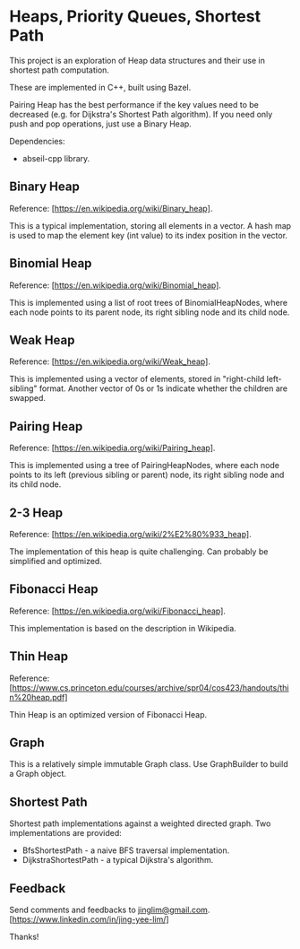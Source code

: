 # Heaps, Priority Queues, Shortest Path
This project is an exploration of Heap data structures and their use in shortest path computation.

These are implemented in C++, built using Bazel.

Pairing Heap has the best performance if the key values need to be decreased (e.g. for Dijkstra's Shortest Path algorithm). If you need only push and pop operations, just use a Binary Heap.

Dependencies:
* abseil-cpp library.

## Binary Heap
Reference: [https://en.wikipedia.org/wiki/Binary_heap].

This is a typical implementation, storing all elements in a vector. A hash map is used to map the element key (int value) to its index position in the vector.

## Binomial Heap
Reference: [https://en.wikipedia.org/wiki/Binomial_heap].

This is implemented using a list of root trees of BinomialHeapNodes, where each node points to its parent node, its right sibling node and its child node.

## Weak Heap
Reference: [https://en.wikipedia.org/wiki/Weak_heap].

This is implemented using a vector of elements, stored in "right-child left-sibling" format. Another vector of 0s or 1s indicate whether the children are swapped.

## Pairing Heap
Reference: [https://en.wikipedia.org/wiki/Pairing_heap].

This is implemented using a tree of PairingHeapNodes, where each node points to its left (previous sibling or parent) node, its right sibling node and its child node.

## 2-3 Heap
Reference: [https://en.wikipedia.org/wiki/2%E2%80%933_heap].

The implementation of this heap is quite challenging. Can probably be simplified and optimized.

## Fibonacci Heap
Reference: [https://en.wikipedia.org/wiki/Fibonacci_heap].

This implementation is based on the description in Wikipedia.

## Thin Heap
Reference: [https://www.cs.princeton.edu/courses/archive/spr04/cos423/handouts/thin%20heap.pdf]

Thin Heap is an optimized version of Fibonacci Heap.

## Graph
This is a relatively simple immutable Graph class. Use GraphBuilder to build a Graph object.

## Shortest Path
Shortest path implementations against a weighted directed graph.
Two implementations are provided:
* BfsShortestPath - a naive BFS traversal implementation.
* DijkstraShortestPath - a typical Dijkstra's algorithm.

## Feedback
Send comments and feedbacks to jinglim@gmail.com.
[https://www.linkedin.com/in/jing-yee-lim/]

Thanks!
